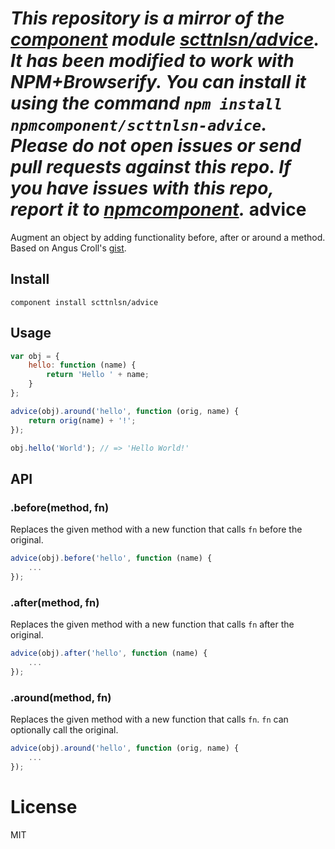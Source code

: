 *This repository is a mirror of the [component](http://component.io) module [scttnlsn/advice](http://github.com/scttnlsn/advice). It has been modified to work with NPM+Browserify. You can install it using the command `npm install npmcomponent/scttnlsn-advice`. Please do not open issues or send pull requests against this repo. If you have issues with this repo, report it to [npmcomponent](https://github.com/airportyh/npmcomponent).*
advice
======

Augment an object by adding functionality before, after or around a method.  Based on Angus Croll's [gist](https://gist.github.com/angus-c/2864853).

## Install

    component install scttnlsn/advice

## Usage

```js
var obj = {
    hello: function (name) {
        return 'Hello ' + name;
    }
};

advice(obj).around('hello', function (orig, name) {
    return orig(name) + '!';
});

obj.hello('World'); // => 'Hello World!'
```

## API

### .before(method, fn)

Replaces the given method with a new function that calls `fn` before the original.

```js
advice(obj).before('hello', function (name) {
    ...
});
```

### .after(method, fn)

Replaces the given method with a new function that calls `fn` after the original.

```js
advice(obj).after('hello', function (name) {
    ...
});
```

### .around(method, fn)

Replaces the given method with a new function that calls `fn`.  `fn` can optionally call the original.

```js
advice(obj).around('hello', function (orig, name) {
    ...
});
```

# License

MIT
